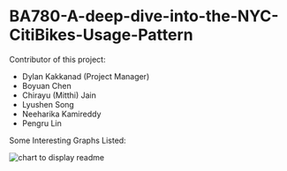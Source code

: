 # BA780-A-deep-dive-into-the-NYC-CitiBikes-Usage-Pattern

Contributor of this project:
- Dylan Kakkanad (Project Manager)
- Boyuan Chen
- Chirayu (Mitthi) Jain
- Lyushen Song
- Neeharika Kamireddy
- Pengru Lin

Some Interesting Graphs Listed:

![chart to display readme](https://github.com/BoyuanChen0104/BA780-A-deep-dive-into-the-NYC-CitiBikes-Usage-Pattern/assets/140489778/ff2ee0b3-aa6a-44ec-8bc3-141436040f52)


